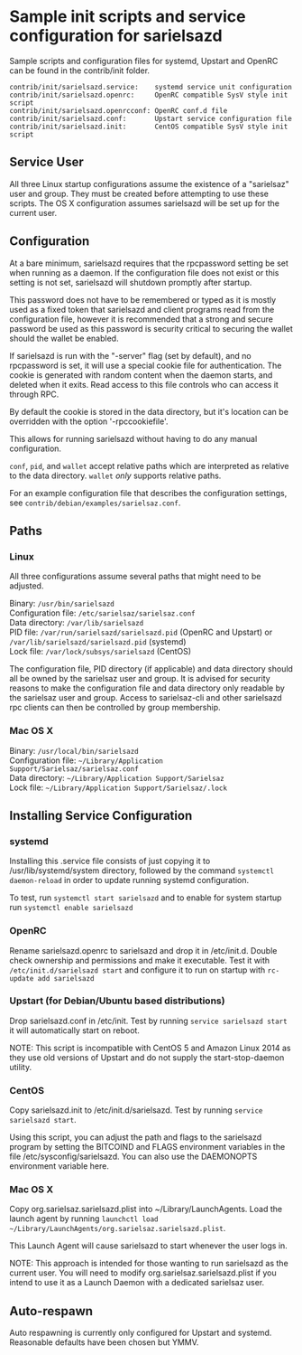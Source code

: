 Sample init scripts and service configuration for sarielsazd
==========================================================

Sample scripts and configuration files for systemd, Upstart and OpenRC
can be found in the contrib/init folder.

    contrib/init/sarielsazd.service:    systemd service unit configuration
    contrib/init/sarielsazd.openrc:     OpenRC compatible SysV style init script
    contrib/init/sarielsazd.openrcconf: OpenRC conf.d file
    contrib/init/sarielsazd.conf:       Upstart service configuration file
    contrib/init/sarielsazd.init:       CentOS compatible SysV style init script

Service User
---------------------------------

All three Linux startup configurations assume the existence of a "sarielsaz" user
and group.  They must be created before attempting to use these scripts.
The OS X configuration assumes sarielsazd will be set up for the current user.

Configuration
---------------------------------

At a bare minimum, sarielsazd requires that the rpcpassword setting be set
when running as a daemon.  If the configuration file does not exist or this
setting is not set, sarielsazd will shutdown promptly after startup.

This password does not have to be remembered or typed as it is mostly used
as a fixed token that sarielsazd and client programs read from the configuration
file, however it is recommended that a strong and secure password be used
as this password is security critical to securing the wallet should the
wallet be enabled.

If sarielsazd is run with the "-server" flag (set by default), and no rpcpassword is set,
it will use a special cookie file for authentication. The cookie is generated with random
content when the daemon starts, and deleted when it exits. Read access to this file
controls who can access it through RPC.

By default the cookie is stored in the data directory, but it's location can be overridden
with the option '-rpccookiefile'.

This allows for running sarielsazd without having to do any manual configuration.

`conf`, `pid`, and `wallet` accept relative paths which are interpreted as
relative to the data directory. `wallet` *only* supports relative paths.

For an example configuration file that describes the configuration settings,
see `contrib/debian/examples/sarielsaz.conf`.

Paths
---------------------------------

### Linux

All three configurations assume several paths that might need to be adjusted.

Binary:              `/usr/bin/sarielsazd`  
Configuration file:  `/etc/sarielsaz/sarielsaz.conf`  
Data directory:      `/var/lib/sarielsazd`  
PID file:            `/var/run/sarielsazd/sarielsazd.pid` (OpenRC and Upstart) or `/var/lib/sarielsazd/sarielsazd.pid` (systemd)  
Lock file:           `/var/lock/subsys/sarielsazd` (CentOS)  

The configuration file, PID directory (if applicable) and data directory
should all be owned by the sarielsaz user and group.  It is advised for security
reasons to make the configuration file and data directory only readable by the
sarielsaz user and group.  Access to sarielsaz-cli and other sarielsazd rpc clients
can then be controlled by group membership.

### Mac OS X

Binary:              `/usr/local/bin/sarielsazd`  
Configuration file:  `~/Library/Application Support/Sarielsaz/sarielsaz.conf`  
Data directory:      `~/Library/Application Support/Sarielsaz`  
Lock file:           `~/Library/Application Support/Sarielsaz/.lock`  

Installing Service Configuration
-----------------------------------

### systemd

Installing this .service file consists of just copying it to
/usr/lib/systemd/system directory, followed by the command
`systemctl daemon-reload` in order to update running systemd configuration.

To test, run `systemctl start sarielsazd` and to enable for system startup run
`systemctl enable sarielsazd`

### OpenRC

Rename sarielsazd.openrc to sarielsazd and drop it in /etc/init.d.  Double
check ownership and permissions and make it executable.  Test it with
`/etc/init.d/sarielsazd start` and configure it to run on startup with
`rc-update add sarielsazd`

### Upstart (for Debian/Ubuntu based distributions)

Drop sarielsazd.conf in /etc/init.  Test by running `service sarielsazd start`
it will automatically start on reboot.

NOTE: This script is incompatible with CentOS 5 and Amazon Linux 2014 as they
use old versions of Upstart and do not supply the start-stop-daemon utility.

### CentOS

Copy sarielsazd.init to /etc/init.d/sarielsazd. Test by running `service sarielsazd start`.

Using this script, you can adjust the path and flags to the sarielsazd program by
setting the BITCOIND and FLAGS environment variables in the file
/etc/sysconfig/sarielsazd. You can also use the DAEMONOPTS environment variable here.

### Mac OS X

Copy org.sarielsaz.sarielsazd.plist into ~/Library/LaunchAgents. Load the launch agent by
running `launchctl load ~/Library/LaunchAgents/org.sarielsaz.sarielsazd.plist`.

This Launch Agent will cause sarielsazd to start whenever the user logs in.

NOTE: This approach is intended for those wanting to run sarielsazd as the current user.
You will need to modify org.sarielsaz.sarielsazd.plist if you intend to use it as a
Launch Daemon with a dedicated sarielsaz user.

Auto-respawn
-----------------------------------

Auto respawning is currently only configured for Upstart and systemd.
Reasonable defaults have been chosen but YMMV.
